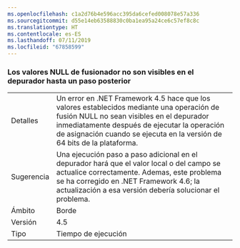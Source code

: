 ```yaml
---
ms.openlocfilehash: c1a2d76b4e596acc395da6cefed008078e57a336
ms.sourcegitcommit: d55e14eb63588830c0ba1ea95a24ce6c57ef8c8c
ms.translationtype: HT
ms.contentlocale: es-ES
ms.lasthandoff: 07/11/2019
ms.locfileid: "67858599"
---
```

### <a name="null-coalescer-values-are-not-visible-in-debugger-until-one-step-later"></a>Los valores NULL de fusionador no son visibles en el depurador hasta un paso posterior

|   |   |
|---|---|
|Detalles|Un error en .NET Framework 4.5 hace que los valores establecidos mediante una operación de fusión NULL no sean visibles en el depurador inmediatamente después de ejecutar la operación de asignación cuando se ejecuta en la versión de 64 bits de la plataforma.|
|Sugerencia|Una ejecución paso a paso adicional en el depurador hará que el valor local o del campo se actualice correctamente. Ademas, este problema se ha corregido en .NET Framework 4.6; la actualización a esa versión debería solucionar el problema.|
|Ámbito|Borde|
|Versión|4.5|
|Tipo|Tiempo de ejecución|

